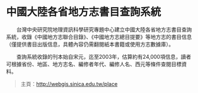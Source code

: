 # 中國大陸各省地方志書目查詢系統

　　台灣中央研究院地理資訊科學研究專題中心建立中國大陸各省地方志書目查詢系統，收錄《中國地方志聯合目錄》、《中國地方志總目提要》等地方志的書目信息（僅提供書目出版信息，具體內容仍需翻閱紙本書籍或使用方志數據庫）。

　　查詢系統收錄的刊本始自宋元，迄至2003年，估算約有24,000項信息，讀者可根據省份、地區、地方志名、編修者年代、編修人名、西元等條件查閱目標資料。

> 主頁：<http://webgis.sinica.edu.tw/place>